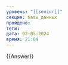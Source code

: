 ```yaml
---
уровень: "[[senior]]"
секция: базы_данных
пройдено: 
теги: 
дата: 02-05-2024
время: 21:04
---
```



{{Answer}}